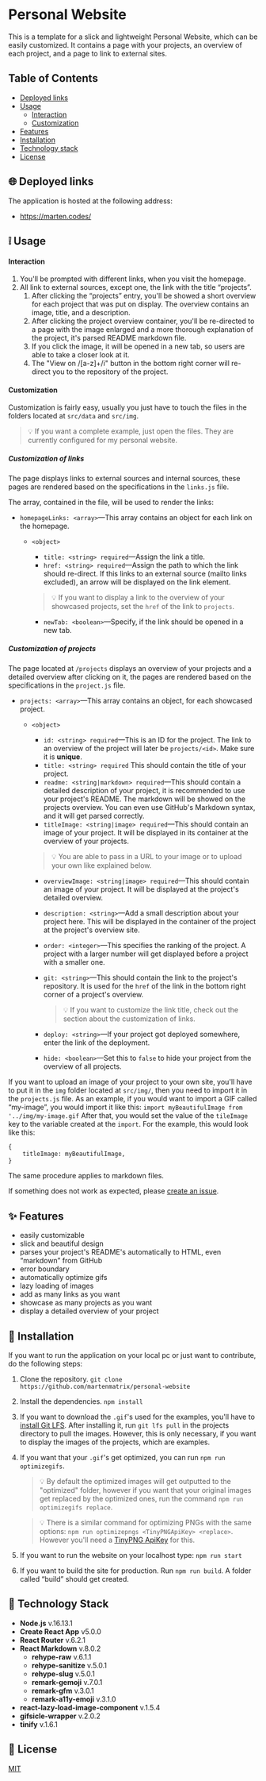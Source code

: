 # Personal Website

This is a template for a slick and lightweight Personal Website, which can be easily customized.
It contains a page with your projects, an overview of each project, and a page to link to external sites. 
	
## Table of Contents
- [Deployed links](#globe_with_meridians-deployed-links)
- [Usage](#grey_exclamation-usage)
	- [Interaction](#interaction)
	- [Customization](#customization)
- [Features](#sparkles-features)
- [Installation](#wrench-installation)
- [Technology stack](#blue_book-technology-stack)
- [License](#scroll-license)

## :globe_with_meridians: Deployed links
The application is hosted at the following address:

- https://marten.codes/

## :grey_exclamation: Usage
#### Interaction
1. You'll be prompted with different links, when you visit the homepage.
2. All link to external sources, except one, the link with the title “projects”.
	1. After clicking the “projects” entry, you'll be showed a short overview for each project that was put on display. The overview contains an image, title, and a description.
	2. After clicking the project overview container, you'll be re-directed to a page with the image enlarged and a more thorough explanation of the project, it's parsed README markdown file.
	3. If you click the image, it will be opened in a new tab, so users are able to take a closer look at it.
	4. The "View on /[a-z]+/i" button in the bottom right corner will re-direct you to the repository of the project.
#### Customization
Customization is fairly easy, usually you just have to touch the files in the folders located at `src/data` and `src/img`.

> :bulb: If you want a complete example, just open the files. They are currently configured for my personal website.

##### Customization of links
The page displays links to external sources and internal sources, these pages are rendered based on the specifications in the `links.js` file. 

The array, contained in the file, will be used to render the links:
- `homepageLinks: <array>`—This array contains an object for each link on the homepage.
	- `<object>`
		- `title: <string> required`—Assign the link a title.
		- `href: <string> required`—Assign the path to which the link should re-direct. If this links to an external source (mailto links excluded), an arrow will be displayed on the link element.
		> :bulb: If you want to display a link to the overview of your showcased projects, set the `href` of the link to `projects`.

		- `newTab: <boolean>`—Specify, if the link should be opened in a new tab.

##### Customization of projects
The page located at `/projects` displays an overview of your projects and a detailed overview after clicking on it, the pages are rendered based on the specifications in the `project.js` file.

- `projects: <array>`—This array contains an object, for each showcased project.
	- `<object>`
		- `id: <string> required`—This is an ID for the project. The link to an overview of the project will later be `projects/<id>`. Make sure it is **unique**.
		- `title: <string> required` This should contain the title of your project.
		- `readme: <string|markdown> required`—This should contain a detailed description of your project, it is recommended to use your project's README. The markdown will be showed on the projects overview. You can even use GitHub's Markdown syntax, and it will get parsed correctly.
		- `titleImage: <string|image> required`—This should contain an image of your project. It will be displayed in its container at the overview of your projects.
		> :bulb: You are able to pass in a URL to your image or to upload your own like explained below.
		
		- `overviewImage: <string|image> required`—This should contain an image of your project. It will be displayed at the project's detailed overview.
		- `description: <string>`—Add a small description about your project here. This will be displayed in the container of the project at the project's overview site.
		- `order: <integer>`—This specifies the ranking of the project. A project with a larger number will get displayed before a project with a smaller one.
		- `git: <string>`—This should contain the link to the project's repository. It is used for the `href` of the link in the bottom right corner of a project's overview.
			>:bulb: If you want to customize the link title, check out the section about the customization of links.
			
		- `deploy: <string>`—If your project got deployed somewhere, enter the link of the deployment.
		- `hide: <boolean>`—Set this to `false` to hide your project from the overview of all projects.

If you want to upload an image of your project to your own site, you'll have to put it in the `img` folder located at `src/img/`, then you need to import it in the `projects.js` file.
As an example, if you would want to import a GIF called “my-image”, you would import it like this: 
`import myBeautifulImage from '../img/my-image.gif`
After that, you would set the value of the `tileImage` key to the variable created at the `import`.
For the example, this would look like this:
```
{
	titleImage: myBeautifulImage,
}
```
The same procedure applies to markdown files.

If something does not work as expected, please [create an issue](https://github.com/martenmatrix/personal-website/issues/new).

## :sparkles: Features
- easily customizable
- slick and beautiful design
- parses your project's README's automatically to HTML, even “markdown” from GitHub
- error boundary
- automatically optimize gifs
- lazy loading of images
- add as many links as you want
- showcase as many projects as you want
- display a detailed overview of your project

##  :wrench: Installation

If you want to run the application on your local pc or just want to contribute, do the following steps:

1. Clone the repository.
	`git clone https://github.com/martenmatrix/personal-website`

2. Install the dependencies.
	`npm install`

3. If you want to download the `.gif`'s used for the examples, you'll have to [install Git LFS](https://git-lfs.github.com/). After installing it, run `git lfs pull` in the projects directory to pull the images. However, this is only necessary, if you want to display the images of the projects, which are examples.

4. If you want that your `.gif`'s get optimized, you can run `npm run optimizegifs`.
	> :bulb: By default the optimized images will get outputted to the "optimized" folder, however if you want that your original images get replaced by the optimized ones, run the command `npm run optimizegifs replace`.

	> :bulb: There is a similar command for optimizing PNGs with the same options: `npm run optimizepngs <TinyPNGApiKey> <replace>`. However you'll need a [TinyPNG ApiKey](https://tinypng.com/developers) for this.

5. If you want to run the website on your localhost type: 
	`npm run start`

6. If you want to build the site for production. Run `npm run build`. A folder called “build” should get created.

## :blue_book: Technology Stack
- **Node.js** v.16.13.1
- **Create React App** v5.0.0
- **React Router** v.6.2.1
- **React Markdown** v.8.0.2
	- **rehype-raw** v.6.1.1
	- **rehype-sanitize** v.5.0.1
	- **rehype-slug** v.5.0.1
	- **remark-gemoji** v.7.0.1
	- **remark-gfm** v.3.0.1
	- **remark-a11y-emoji** v.3.1.0
- **react-lazy-load-image-component** v.1.5.4
- **gifsicle-wrapper** v.2.0.2
- **tinify** v.1.6.1

## :scroll: License
[MIT](https://github.com/martenmatrix/personal-website/blob/master/LICENSE)
